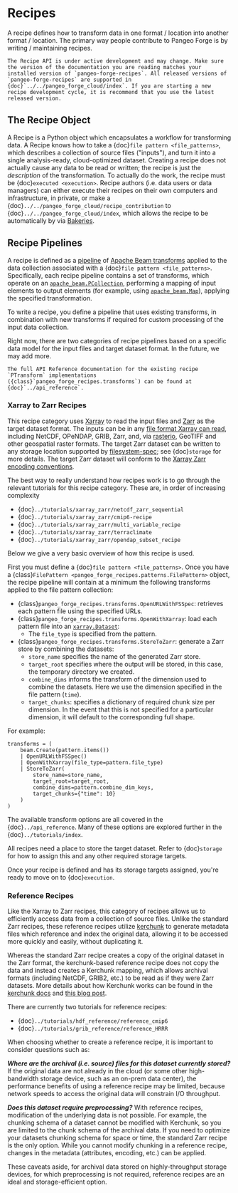 # Recipes

A recipe defines how to transform data in one format / location into another format / location.
The primary way people contribute to Pangeo Forge is by writing / maintaining recipes.

```{note}
The Recipe API is under active development and may change. Make sure the version of the documentation you are reading matches your installed version of `pangeo-forge-recipes`. All released versions of `pangeo-forge-recipes` are supported in {doc}`../../pangeo_forge_cloud/index`. If you are starting a new recipe development cycle, it is recommend that you use the latest released version.
```

## The Recipe Object

A Recipe is a Python object which encapsulates a workflow for transforming data.
A Recipe knows how to take a {doc}`file pattern <file_patterns>`, which describes a collection of source files ("inputs"),
and turn it into a single analysis-ready, cloud-optimized dataset.
Creating a recipe does not actually cause any data to be read or written; the
recipe is just the _description_ of the transformation.
To actually do the work, the recipe must be {doc}`executed <execution>`.
Recipe authors (i.e. data users or data managers) can either execute their recipes
on their own computers and infrastructure, in private, or make a {doc}`../../pangeo_forge_cloud/recipe_contribution`
to {doc}`../../pangeo_forge_cloud/index`, which allows the recipe to be automatically by via [Bakeries](../../pangeo_forge_cloud/core_concepts.md).

## Recipe Pipelines

A recipe is defined as a [pipeline](https://beam.apache.org/documentation/programming-guide/#creating-a-pipeline) of [Apache Beam transforms](https://beam.apache.org/documentation/programming-guide/#transforms) applied to the data collection associated with a {doc}`file pattern <file_patterns>`. Specifically, each recipe pipeline contains a set of transforms, which operate on an [`apache_beam.PCollection`](https://beam.apache.org/documentation/programming-guide/#pcollections), performing a mapping of input elements to output elements (for example, using [`apache_beam.Map`](https://beam.apache.org/documentation/transforms/python/elementwise/map/)), applying the specified transformation.

To write a recipe, you define a pipeline that uses existing transforms, in combination with new transforms if required for custom processing of the input data collection.

Right now, there are two categories of recipe pipelines based on a specific data model for the input files and target dataset format.
In the future, we may add more.

```{note}
The full API Reference documentation for the existing recipe `PTransform` implementations ({class}`pangeo_forge_recipes.transforms`) can be found at
{doc}`../api_reference`.
```

### Xarray to Zarr Recipes


This recipe category uses
[Xarray](http://xarray.pydata.org/) to read the input files and
[Zarr](https://zarr.readthedocs.io/) as the target dataset format.
The inputs can be in any [file format Xarray can read](http://xarray.pydata.org/en/latest/user-guide/io.html),
including NetCDF, OPeNDAP, GRIB, Zarr, and, via [rasterio](https://rasterio.readthedocs.io/),
GeoTIFF and other geospatial raster formats.
The target Zarr dataset can be written to any storage location supported
by [filesystem-spec](https://filesystem-spec.readthedocs.io/); see {doc}`storage`
for more details.
The target Zarr dataset will conform to the
[Xarray Zarr encoding conventions](http://xarray.pydata.org/en/latest/internals/zarr-encoding-spec.html).

The best way to really understand how recipes work is to go through the relevant
tutorials for this recipe category. These are, in order of increasing complexity

- {doc}`../tutorials/xarray_zarr/netcdf_zarr_sequential`
- {doc}`../tutorials/xarray_zarr/cmip6-recipe`
- {doc}`../tutorials/xarray_zarr/multi_variable_recipe`
- {doc}`../tutorials/xarray_zarr/terraclimate`
- {doc}`../tutorials/xarray_zarr/opendap_subset_recipe`

Below we give a very basic overview of how this recipe is used.

First you must define a {doc}`file pattern <file_patterns>`.
Once you have a {class}`FilePattern <pangeo_forge_recipes.patterns.FilePattern>` object,
the recipe pipeline will contain at a minimum the following transforms applied to the file pattern collection:
* {class}`pangeo_forge_recipes.transforms.OpenURLWithFSSpec`: retrieves each pattern file using the specified URLs.
* {class}`pangeo_forge_recipes.transforms.OpenWithXarray`: load each pattern file into an [`xarray.Dataset`](https://docs.xarray.dev/en/stable/generated/xarray.Dataset.html):
  * The `file_type` is specified from the pattern.
* {class}`pangeo_forge_recipes.transforms.StoreToZarr`: generate a Zarr store by combining the datasets:
  * `store_name` specifies the name of the generated Zarr store.
  * `target_root` specifies where the output will be stored, in this case, the temporary directory we created.
  * `combine_dims` informs the transform of the dimension used to combine the datasets. Here we use the dimension specified in the file pattern (`time`).
  * `target_chunks`: specifies a dictionary of required chunk size per dimension. In the event that this is not specified for a particular dimension, it will default to the corresponding full shape.

For example:
```{code-block} python
transforms = (
    beam.Create(pattern.items())
    | OpenURLWithFSSpec()
    | OpenWithXarray(file_type=pattern.file_type)
    | StoreToZarr(
        store_name=store_name,
        target_root=target_root,
        combine_dims=pattern.combine_dim_keys,
        target_chunks={"time": 10}
    )
)
```

The available transform options are all covered in the {doc}`../api_reference`. Many of these options are explored further in the {doc}`../tutorials/index`.

All recipes need a place to store the target dataset. Refer to {doc}`storage` for how to assign this and any other required storage targets.

Once your recipe is defined and has its storage targets assigned, you're ready to
move on to {doc}`execution`.

### Reference Recipes

Like the Xarray to Zarr recipes, this category of recipes allows us to efficiently access data from a
collection of source files. Unlike the standard Zarr recipes, these reference recipes utilize
[kerchunk](https://fsspec.github.io/kerchunk/) to generate metadata files which reference and index the
original data, allowing it to be accessed more quickly and easily, without duplicating it.

Whereas the standard Zarr recipe creates a copy of the original dataset in the Zarr format, the
kerchunk-based reference recipe does not copy the data and instead creates a Kerchunk mapping, which
allows archival formats (including NetCDF, GRIB2, etc.) to be read as if they were Zarr datasets.
More details about how Kerchunk works can be found in the
[kerchunk docs](https://fsspec.github.io/kerchunk/detail.html)
and [this blog post](https://medium.com/pangeo/fake-it-until-you-make-it-reading-goes-netcdf4-data-on-aws-s3-as-zarr-for-rapid-data-access-61e33f8fe685).

There are currently two tutorials for reference recipes:

- {doc}`../tutorials/hdf_reference/reference_cmip6`
- {doc}`../tutorials/grib_reference/reference_HRRR`

When choosing whether to create a reference recipe, it is important to consider questions such as:

_**Where are the archival (i.e. source) files for this dataset currently stored?**_ If the original data
are not already in the cloud (or some other high-bandwidth storage device, such as an on-prem data
center), the performance benefits of using a reference recipe may be limited, because network speeds
to access the original data will constrain I/O throughput.

_**Does this dataset require preprocessing?**_ With reference recipes, modification of the underlying
data is not possible. For example, the chunking schema of a dataset cannot be modified with Kerchunk, so
you are limited to the chunk schema of the archival data. If you need to optimize your datasets chunking
schema for space or time, the standard Zarr recipe is the only option. While you cannot modify chunking
in a reference recipe, changes in the metadata (attributes, encoding, etc.) can be applied.

These caveats aside, for archival data stored on highly-throughput storage devices, for which
preprocessing is not required, reference recipes are an ideal and storage-efficient option.
